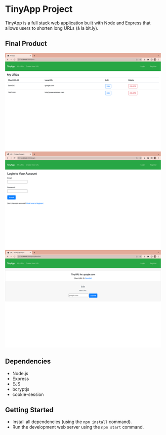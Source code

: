 # TinyApp Project

TinyApp is a full stack web application built with Node and Express that allows users to shorten long URLs (à la bit.ly).

## Final Product

!["screenshot of URL page"](https://github.com/Megwilken/tinyApp/blob/main/docs/urlspage.png?raw=true)
!["screenshot of Login page"](https://github.com/Megwilken/tinyApp/blob/main/docs/loginpage.png?raw=true)
!["screenshot of URL ID page"](https://github.com/Megwilken/tinyApp/blob/main/docs/urlidpage.png?raw=true)

## Dependencies

- Node.js
- Express
- EJS
- bcryptjs
- cookie-session

## Getting Started

- Install all dependencies (using the `npm install` command).
- Run the development web server using the `npm start` command.